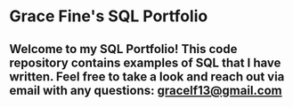 # Grace Fine's SQL Portfolio

## Welcome to my SQL Portfolio! This code repository contains examples of SQL that I have written. Feel free to take a look and reach out via email with any questions: gracelf13@gmail.com
